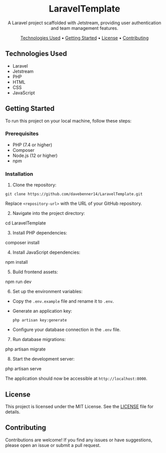 <h1 align="center">LaravelTemplate</h1>

<p align="center">A Laravel project scaffolded with Jetstream, providing user authentication and team management features.</p>

<p align="center">
  <a href="#technologies-used">Technologies Used</a> •
  <a href="#getting-started">Getting Started</a> •
  <a href="#license">License</a> •
  <a href="#contributing">Contributing</a>
</p>

## Technologies Used

-   Laravel
-   Jetstream
-   PHP
-   HTML
-   CSS
-   JavaScript

## Getting Started

To run this project on your local machine, follow these steps:

### Prerequisites

-   PHP (7.4 or higher)
-   Composer
-   Node.js (12 or higher)
-   npm

### Installation

1. Clone the repository:

```
git clone https://github.com/davebenner14/LaravelTemplate.git
```

Replace `<repository-url>` with the URL of your GitHub repository.

2. Navigate into the project directory:

cd LaravelTemplate

3. Install PHP dependencies:

composer install

4. Install JavaScript dependencies:

npm install

5. Build frontend assets:

npm run dev

6. Set up the environment variables:

-   Copy the `.env.example` file and rename it to `.env`.
-   Generate an application key:

    ```
    php artisan key:generate
    ```

-   Configure your database connection in the `.env` file.

7. Run database migrations:

php artisan migrate

8. Start the development server:

php artisan serve

The application should now be accessible at `http://localhost:8000`.

## License

This project is licensed under the MIT License. See the [LICENSE](LICENSE) file for details.

## Contributing

Contributions are welcome! If you find any issues or have suggestions, please open an issue or submit a pull request.
